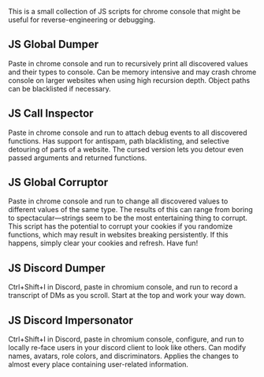 This is a small collection of JS scripts for chrome console that might be useful for reverse-engineering or debugging.

## JS Global Dumper
Paste in chrome console and run to recursively print all discovered values and their types to console.  Can be memory intensive and may crash chrome console on larger websites when using high recursion depth.  Object paths can be blacklisted if necessary.

## JS Call Inspector
Paste in chrome console and run to attach debug events to all discovered functions.  Has support for antispam, path blacklisting, and selective detouring of parts of a website. 
The cursed version lets you detour even passed arguments and returned functions.

## JS Global Corruptor
Paste in chrome console and run to change all discovered values to different values of the same type.  The results of this can range from boring to spectacular—strings seem to be the most entertaining thing to corrupt.  This script has the potential to corrupt your cookies if you randomize functions, which may result in websites breaking persistently.  If this happens, simply clear your cookies and refresh.  Have fun!

## JS Discord Dumper
Ctrl+Shift+I in Discord, paste in chromium console, and run to record a transcript of DMs as you scroll.  Start at the top and work your way down.

## JS Discord Impersonator
Ctrl+Shift+I in Discord, paste in chromium console, configure, and run to locally re-face users in your discord client to look like others.  Can modify names, avatars, role colors, and discriminators.  Applies the changes to almost every place containing user-related information.

